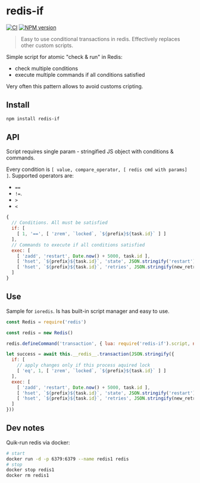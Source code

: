 redis-if
========

[![CI](https://github.com/nodeca/redis-if/workflows/CI/badge.svg)](https://github.com/nodeca/redis-if/actions)
[![NPM version](https://img.shields.io/npm/v/redis-if.svg?style=flat)](https://www.npmjs.org/package/redis-if)


> Easy to use conditional transactions in redis. Effectively replaces other custom scripts.

Simple script for atomic "check & run" in Redis:

- check multiple conditions
- execute multiple commands if all conditions satisfied

Very often this pattern allows to avoid customs cripting.


Install
-------

```sh
npm install redis-if
```


API
---

Script requires single param - stringified JS object with conditions & commands.

Every condition is `[ value, compare_operator, [ redis cmd with params] ]`.
Supported operators are:

- `==`
- `!=`.
- `>`
- `<`

```js
{
  // Conditions. All must be satisfied
  if: [
    [ 1, '==', [ 'zrem', `locked`, `${prefix}${task.id}` ] ]
  ],
  // Commands to execute if all conditions satisfied
  exec: [
    [ 'zadd', 'restart', Date.now() + 5000, task.id ],
    [ 'hset', `${prefix}${task.id}`, 'state', JSON.stringify('restart') ],
    [ 'hset', `${prefix}${task.id}`, 'retries', JSON.stringify(new_retries) ]
  ]
}
```


Use
---

Sample for `ioredis`. Is has built-in script manager and easy to use.

```js
const Redis = require('redis')

const redis = new Redis()

redis.defineCommand('transaction', { lua: require('redis-if').script, numberOfKeys: 0 })

let success = await this.__redis__.transaction(JSON.stringify({
  if: [
    // apply changes only if this process aquired lock
    [ 'eq', 1, [ 'zrem', `locked`, `${prefix}${task.id}` ] ]
  ],
  exec: [
    [ 'zadd', 'restart', Date.now() + 5000, task.id ],
    [ 'hset', `${prefix}${task.id}`, 'state', JSON.stringify('restart') ],
    [ 'hset', `${prefix}${task.id}`, 'retries', JSON.stringify(new_retries) ]
  ]
}))
```


Dev notes
---------

Quik-run redis via docker:

```sh
# start
docker run -d -p 6379:6379 --name redis1 redis
# stop
docker stop redis1
docker rm redis1
```

